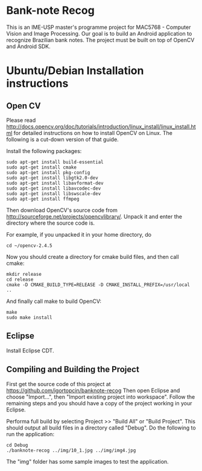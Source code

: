 Bank-note Recog
===============

This is an IME-USP master's programme project for MAC5768 - Computer Vision and Image Processing. Our goal is to build an Android application to recognize Brazilian bank notes. The project must be built on top of OpenCV and Android SDK.

Ubuntu/Debian Installation instructions
=======================================

Open CV
-------

Please read http://docs.opencv.org/doc/tutorials/introduction/linux_install/linux_install.html for detailed instructions on how to install OpenCV on Linux. The following is a cut-down version of that guide.

Install the following packages:

    sudo apt-get install build-essential
    sudo apt-get install cmake
    sudo apt-get install pkg-config
    sudo apt-get install libgtk2.0-dev
    sudo apt-get install libavformat-dev
    sudo apt-get install libavcodec-dev
    sudo apt-get install libswscale-dev
    sudo apt-get install ffmpeg

Then download OpenCV's source code from http://sourceforge.net/projects/opencvlibrary/. Unpack it and enter the directory where the source code is.

For example, if you unpacked it in your home directory, do

    cd ~/opencv-2.4.5

Now you should create a directory for cmake build files, and then call cmake:

    mkdir release
    cd release
    cmake -D CMAKE_BUILD_TYPE=RELEASE -D CMAKE_INSTALL_PREFIX=/usr/local ..

And finally call make to build OpenCV:

    make
    sudo make install

Eclipse
-------

Install Eclipse CDT.

Compiling and Building the Project
----------------------------------

First get the source code of this project at https://github.com/igortopcin/banknote-recog
Then open Eclipse and choose "Import...", then "Import existing project into workspace". Follow the remaining steps and you should have a copy of the project working in your Eclipse.

Performa full build by selecting Project >> "Build All" or "Build Project". This should output all build files in a directory called "Debug". Do the following to run the application:

    cd Debug
    ./banknote-recog ../img/10_1.jpg ../img/img4.jpg
    
The "img" folder has some sample images to test the application.


